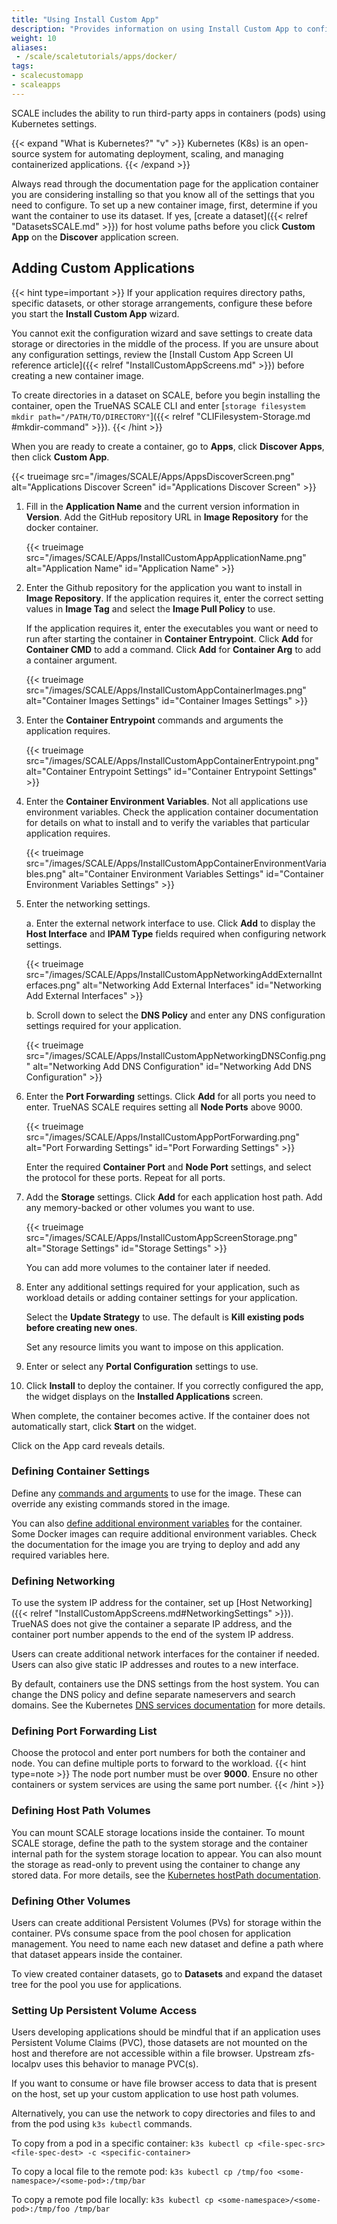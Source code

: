 ```yaml
---
title: "Using Install Custom App"
description: "Provides information on using Install Custom App to configure custom or third-party applications in TrueNAS SCALE."
weight: 10
aliases:
 - /scale/scaletutorials/apps/docker/
tags:
- scalecustomapp
- scaleapps
---
```




SCALE includes the ability to run third-party apps in containers (pods) using Kubernetes settings.

{{< expand "What is Kubernetes?" "v" >}}
Kubernetes (K8s) is an open-source system for automating deployment, scaling, and managing containerized applications.
{{< /expand >}}

Always read through the documentation page for the application container you are considering installing so that you know all of the settings that you need to configure.
To set up a new container image, first, determine if you want the container to use its dataset. If yes, [create a dataset]({{< relref "DatasetsSCALE.md" >}}) for host volume paths before you click **Custom App** on the **Discover** application screen.

## Adding Custom Applications

{{< hint type=important >}}
If your application requires directory paths, specific datasets, or other storage arrangements, configure these before you start the **Install Custom App** wizard.

You cannot exit the configuration wizard and save settings to create data storage or directories in the middle of the process. If you are unsure about any configuration settings, review the [Install Custom App Screen UI reference article]({{< relref "InstallCustomAppScreens.md" >}}) before creating a new container image.

To create directories in a dataset on SCALE, before you begin installing the container, open the TrueNAS SCALE CLI and enter [`storage filesystem mkdir path="/PATH/TO/DIRECTORY"`]({{< relref "CLIFilesystem-Storage.md #mkdir-command" >}}).
{{< /hint >}}

When you are ready to create a container, go to **Apps**, click **Discover Apps**, then click **Custom App**.

{{< trueimage src="/images/SCALE/Apps/AppsDiscoverScreen.png" alt="Applications Discover Screen" id="Applications Discover Screen" >}}

1. Fill in the **Application Name** and the current version information in **Version**.
   Add the GitHub repository URL in **Image Repository** for the docker container.

   {{< trueimage src="/images/SCALE/Apps/InstallCustomAppApplicationName.png" alt="Application Name" id="Application Name" >}}

2. Enter the Github repository for the application you want to install in **Image Repository**.
   If the application requires it, enter the correct setting values in **Image Tag** and select the **Image Pull Policy** to use.

   If the application requires it, enter the executables you want or need to run after starting the container in **Container Entrypoint**. Click **Add** for **Container CMD** to add a command. Click **Add** for **Container Arg** to add a container argument.

   {{< trueimage src="/images/SCALE/Apps/InstallCustomAppContainerImages.png" alt="Container Images Settings" id="Container Images Settings" >}}

3. Enter the **Container Entrypoint** commands and arguments the application requires.

   {{< trueimage src="/images/SCALE/Apps/InstallCustomAppContainerEntrypoint.png" alt="Container Entrypoint Settings" id="Container Entrypoint Settings" >}}

4. Enter the **Container Environment Variables**. Not all applications use environment variables.
   Check the application container documentation for details on what to install and to verify the variables that particular application requires.

   {{< trueimage src="/images/SCALE/Apps/InstallCustomAppContainerEnvironmentVariables.png" alt="Container Environment Variables Settings" id="Container Environment Variables Settings" >}}

5. Enter the networking settings.

   a. Enter the external network interface to use.
      Click **Add** to display the **Host Interface** and **IPAM Type** fields required when configuring network settings.

    {{< trueimage src="/images/SCALE/Apps/InstallCustomAppNetworkingAddExternalInterfaces.png" alt="Networking Add External Interfaces" id="Networking Add External Interfaces" >}}

   b. Scroll down to select the **DNS Policy** and enter any DNS configuration settings required for your application.

   {{< trueimage src="/images/SCALE/Apps/InstallCustomAppNetworkingDNSConfig.png" alt="Networking Add DNS Configuration" id="Networking Add DNS Configuration" >}}

6. Enter the **Port Forwarding** settings.
   Click **Add** for all ports you need to enter. TrueNAS SCALE requires setting all **Node Ports** above 9000.

   {{< trueimage src="/images/SCALE/Apps/InstallCustomAppPortForwarding.png" alt="Port Forwarding Settings" id="Port Forwarding Settings" >}}

   Enter the required **Container Port** and **Node Port** settings, and select the protocol for these ports. Repeat for all ports.

7. Add the **Storage** settings.
   Click **Add** for each application host path. Add any memory-backed or other volumes you want to use.

   {{< trueimage src="/images/SCALE/Apps/InstallCustomAppScreenStorage.png" alt="Storage Settings" id="Storage Settings" >}}

   You can add more volumes to the container later if needed.

8. Enter any additional settings required for your application, such as workload details or adding container settings for your application.

   Select the **Update Strategy** to use. The default is **Kill existing pods before creating new ones**.

   Set any resource limits you want to impose on this application.

9. Enter or select any **Portal Configuration** settings to use.

10. Click **Install** to deploy the container.
   If you correctly configured the app, the widget displays on the **Installed Applications** screen.

   When complete, the container becomes active. If the container does not automatically start, click **Start** on the widget.

Click on the App card reveals details.

### Defining Container Settings
Define any [commands and arguments](https://kubernetes.io/docs/tasks/inject-data-application/define-command-argument-container/) to use for the image.
These can override any existing commands stored in the image.

You can also [define additional environment variables](https://kubernetes.io/docs/tasks/inject-data-application/define-environment-variable-container/) for the container.
Some Docker images can require additional environment variables.
Check the documentation for the image you are trying to deploy and add any required variables here.

### Defining Networking
To use the system IP address for the container, set up [Host Networking]({{< relref "InstallCustomAppScreens.md#NetworkingSettings" >}}).
TrueNAS does not give the container a separate IP address, and the container port number appends to the end of the system IP address.

Users can create additional network interfaces for the container if needed.
Users can also give static IP addresses and routes to a new interface.

By default, containers use the DNS settings from the host system.
You can change the DNS policy and define separate nameservers and search domains.
See the Kubernetes [DNS services documentation](https://kubernetes.io/docs/concepts/services-networking/dns-pod-service/) for more details.

### Defining Port Forwarding List
Choose the protocol and enter port numbers for both the container and node.
You can define multiple ports to forward to the workload.
{{< hint type=note >}}
The node port number must be over **9000**.
Ensure no other containers or system services are using the same port number.
{{< /hint >}}

### Defining Host Path Volumes
You can mount SCALE storage locations inside the container.
To mount SCALE storage, define the path to the system storage and the container internal path for the system storage location to appear.
You can also mount the storage as read-only to prevent using the container to change any stored data.
For more details, see the [Kubernetes hostPath documentation](https://kubernetes.io/docs/concepts/storage/volumes/#hostpath).

### Defining Other Volumes
Users can create additional Persistent Volumes (PVs) for storage within the container.
PVs consume space from the pool chosen for application management.
You need to name each new dataset and define a path where that dataset appears inside the container.

To view created container datasets, go to **Datasets** and expand the dataset tree for the pool you use for applications.

### Setting Up Persistent Volume Access

Users developing applications should be mindful that if an application uses Persistent Volume Claims (PVC), those datasets are not mounted on the host and therefore are not accessible within a file browser. Upstream zfs-localpv uses this behavior to manage PVC(s).

If you want to consume or have file browser access to data that is present on the host, set up your custom application to use host path volumes.

Alternatively, you can use the network to copy directories and files to and from the pod using `k3s kubectl` commands.

To copy from a pod in a specific container:
`k3s kubectl cp <file-spec-src> <file-spec-dest> -c <specific-container>`

To copy a local file to the remote pod:
`k3s kubectl cp /tmp/foo <some-namespace>/<some-pod>:/tmp/bar`

To copy a remote pod file locally:
`k3s kubectl cp <some-namespace>/<some-pod>:/tmp/foo /tmp/bar`
